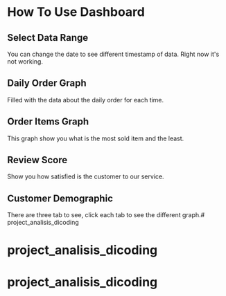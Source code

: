 # How To Use Dashboard

## Select Data Range
You can change the date to see different timestamp of data. Right now it's not working.

## Daily Order Graph
Filled with the data about the daily order for each time.

## Order Items Graph
This graph show you what is the most sold item and the least.

## Review Score
Show you how satisfied is the customer to our service.

## Customer Demographic
There are three tab to see, click each tab to see the different graph.# project_analisis_dicoding
# project_analisis_dicoding
# project_analisis_dicoding
